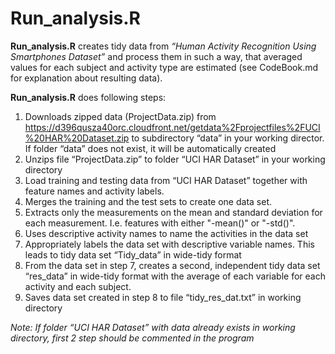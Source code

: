 ﻿# Run_analysis.R
**Run_analysis.R** creates tidy data from *“Human Activity Recognition Using Smartphones Dataset”* and process them in such a way, that averaged values for each subject and activity type are estimated (see CodeBook.md for explanation about resulting data).

**Run_analysis.R** does following steps:

1. Downloads zipped data (ProjectData.zip) from https://d396qusza40orc.cloudfront.net/getdata%2Fprojectfiles%2FUCI%20HAR%20Dataset.zip to subdirectory “data” in your working director. If folder “data” does not exist, it will be automatically created
2. Unzips file “ProjectData.zip” to folder “UCI HAR Dataset” in your working directory
3. Load training and testing data from “UCI HAR Dataset” together with feature names and activity labels.
4. Merges the training and the test sets to create one data set.
5. Extracts only the measurements on the mean and standard deviation for each measurement. I.e. features with either "-mean()" or "-std()".
6. Uses descriptive activity names to name the activities in the data set
7. Appropriately labels the data set with descriptive variable names. This leads to tidy data set “Tidy_data” in wide-tidy format
8. From the data set in step 7, creates a second, independent tidy data set “res_data” in wide-tidy format with the average of each variable for each activity and each subject.
9. Saves data set created in step 8 to file “tidy_res_dat.txt” in working directory

*Note: If folder “UCI HAR Dataset” with data already exists in working directory, first 2 step should be commented in the program*
